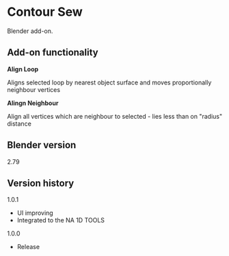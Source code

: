 # Contour Sew

Blender add-on.

Add-on functionality
-
**Align Loop**

Aligns selected loop by nearest object surface and moves proportionally neighbour vertices

**Alingn Neighbour**

Align all vertices which are neighbour to selected - lies less than on "radius" distance

Blender version
-
2.79

Version history
-
1.0.1
- UI improving
- Integrated to the NA 1D TOOLS

1.0.0
- Release
